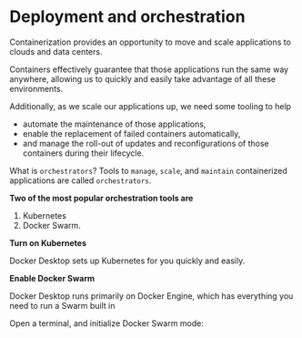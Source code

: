 # Deployment and orchestration

Containerization provides an opportunity to move and scale applications to clouds and data centers.

Containers effectively guarantee that those applications run the same way anywhere, allowing us to quickly and easily take advantage of all these environments. 

Additionally, as we scale our applications up, we need some tooling to help 

- automate the maintenance of those applications, 
- enable the replacement of failed containers automatically, 
- and manage the roll-out of updates and reconfigurations of those containers during their lifecycle.

What is `orchestrators`?
Tools to `manage`, `scale`, and `maintain` containerized applications are called `orchestrators`.


**Two of the most popular orchestration tools are**

1. Kubernetes
2. Docker Swarm.

**Turn on Kubernetes**

Docker Desktop sets up Kubernetes for you quickly and easily. 

**Enable Docker Swarm**

Docker Desktop runs primarily on Docker Engine, which has everything you need to run a Swarm built in

Open a terminal, and initialize Docker Swarm mode:

